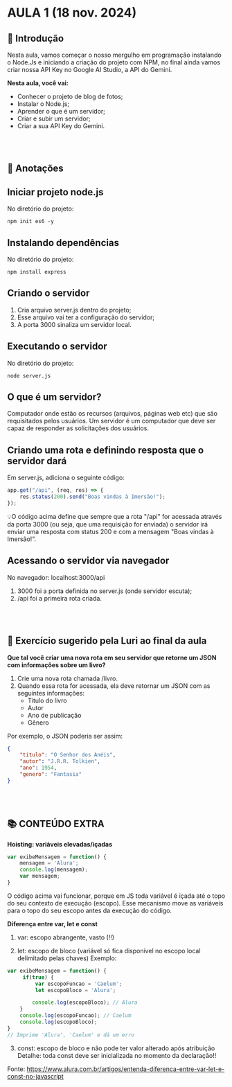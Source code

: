 # AULA 1 (18 nov. 2024)

## 📖 Introdução
Nesta aula, vamos começar o nosso mergulho em programação instalando o Node.Js e iniciando a criação do projeto com NPM, no final ainda vamos criar nossa API Key no Google AI Studio, a API do Gemini.

**Nesta aula, você vai:**
- Conhecer o projeto de blog de fotos;
- Instalar o Node.js;
- Aprender o que é um servidor;
- Criar e subir um servidor;
- Criar a sua API Key do Gemini.

<br></br>
## 📝 Anotações
## Iniciar projeto node.js
No diretório do projeto:
```
npm init es6 -y
```

## Instalando dependências
No diretório do projeto:
```
npm install express
```

## Criando o servidor
1. Cria arquivo server.js dentro do projeto;
2. Esse arquivo vai ter a configuração do servidor;
3. A porta 3000 sinaliza um servidor local.

## Executando o servidor
No diretório do projeto:
```
node server.js
```

## O que é um servidor?
Computador onde estão os recursos (arquivos, páginas web etc) que são requisitados pelos usuários. Um servidor é um computador que deve ser capaz de responder as solicitações dos usuários.

## Criando uma rota e definindo resposta que o servidor dará
Em server.js, adiciona o seguinte código:
```javascript
app.get("/api", (req, res) => {
    res.status(200).send("Boas vindas à Imersão!");
});
```

💡O código acima define que sempre que a rota "/api" for acessada através da porta 3000 (ou seja, que uma requisição for enviada) o servidor irá enviar uma resposta com status 200 e com a mensagem "Boas vindas à Imersão!".

## Acessando o servidor via navegador
No navegador:
localhost:3000/api

1. 3000 foi a porta definida no server.js (onde servidor escuta);
2. /api foi a primeira rota criada.

<br></br>
## 🎯 Exercício sugerido pela Luri ao final da aula
**Que tal você criar uma nova rota em seu servidor que retorne um JSON com informações sobre um livro?**

1. Crie uma nova rota chamada /livro.
2. Quando essa rota for acessada, ela deve retornar um JSON com as seguintes informações:
    - Título do livro
    - Autor
    - Ano de publicação
    - Gênero

Por exemplo, o JSON poderia ser assim:
```json
{
    "titulo": "O Senhor dos Anéis",
    "autor": "J.R.R. Tolkien",
    "ano": 1954,
    "genero": "Fantasia"
}
```

<br></br>
## 📚 CONTEÚDO EXTRA
**Hoisting: variáveis elevadas/içadas**
```javascript
var exibeMensagem = function() { 
    mensagem = 'Alura'; 
    console.log(mensagem); 
    var mensagem;
}
```
O código acima vai funcionar, porque em JS toda variável é içada até o topo do seu contexto de execução (escopo). Esse mecanismo move as variáveis para o topo do seu escopo antes da execução do código.

**Diferença entre var, let e const**
1. var: escopo abrangente, vasto (!!)

2. let: escopo de bloco (variável só fica disponível no escopo local delimitado pelas chaves)
Exemplo:
```javascript
var exibeMensagem = function() {
     if(true) { 
         var escopoFuncao = 'Caelum'; 
         let escopoBloco = 'Alura';

        console.log(escopoBloco); // Alura 
    } 
    console.log(escopoFuncao); // Caelum 
    console.log(escopoBloco); 
}
// Imprime 'Alura', 'Caelum' e dá um erro
```

3. const: escopo de bloco e não pode ter valor alterado após atribuição
Detalhe: toda const deve ser inicializada no momento da declaração!!

Fonte: https://www.alura.com.br/artigos/entenda-diferenca-entre-var-let-e-const-no-javascript